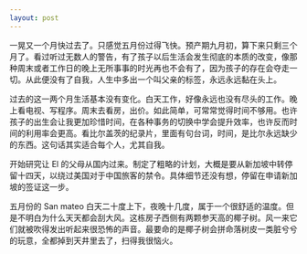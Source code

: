 ```yaml
---
layout: post
---
```


一晃又一个月快过去了。只感觉五月份过得飞快。预产期九月初，算下来只剩三个月了。看过听过无数人的警告，有了孩子以后生活会发生彻底的本质的改变，像那种周末或者工作日的晚上无所事事的时光再也不会有了，因为孩子的存在会夺走一切。从此便没有了自我，人生中多出一个叫父亲的标签，永远永远黏在头上。

过去的这一两个月生活基本没有变化。白天工作，好像永远也没有尽头的工作。晚上看电视、写程序。周末去看房，出价。如此简单，可常常觉得时间不够用。也许孩子的出生会让我更加珍惜时间，在各种事务的切换中学会提升效率，也许反而时间的利用率会更高。看比尔盖茨的纪录片，里面有句台词，时间，是比尔永远缺少的东西。这句话其实适合每个人，尤其自我。

开始研究让 El 的父母从国内过来。制定了粗略的计划，大概是要从新加坡中转停留十四天，以绕过美国对于中国旅客的禁令。具体细节还没有想，停留在申请新加坡的签证这一步。

五月份的 San mateo 白天二十度上下，夜晚十几度，属于一个很舒适的温度。但是不明白为什么天天都会刮大风。这栋房子西侧有两颗参天高的椰子树。风一来它们就被吹得发出听起来很恐怖的声音。最要命的是椰子树会拼命落树皮一类脏兮兮的玩意，全都掉到天井里去了，扫得我很恼火。
